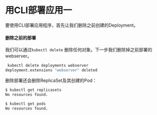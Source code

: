 # 用CLI部署应用一

要使用CLI部署应用程序，首先让我们删除之前创建的Deployment。

#### 删除之前的部署

我们可以通过`kubectl delete` 删除任何对象。下一步我们删除掉之前部署的webserver。

```bash
 kubectl delete deployments webserver
deployment.extensions "webserver" deleted
```

删除部署还会删除ReplicaSet及其创建的Pod：

```bash
$ kubectl get replicasets
No resources found.

$ kubectl get pods
No resources found.
```

